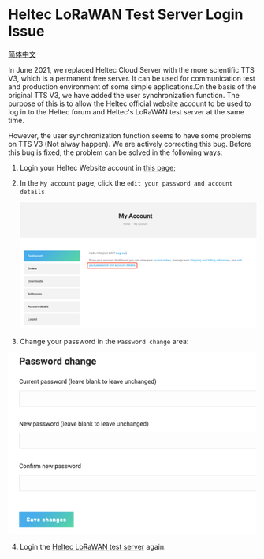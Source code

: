# Heltec LoRaWAN Test Server Login Issue

[简体中文]()

In June 2021, we replaced Heltec Cloud Server with the more scientific TTS V3, which is a permanent free server. It can be used for communication test and production environment of some simple applications.On the basis of the original TTS V3, we have added the user synchronization function. The purpose of this is to allow the Heltec official website account to be used to log in to the Heltec forum and Heltec's LoRaWAN test server at the same time.

However, the user synchronization function seems to have some problems on TTS V3 (Not alway happen). We are actively correcting this bug. Before this bug is fixed, the problem can be solved in the following ways:

1. Login your Heltec Website account in [this page](https://heltec.org/my-account/);

2. In the `My account` page, click the `edit your password and account details`

   ![](img/tts_v3_login_issue/01.png)

3. Change your password in the `Password change` area:

![](img/tts_v3_login_issue/02.png)

4. Login the [Heltec LoRaWAN test server](https://lora.heltec.org/) again.
